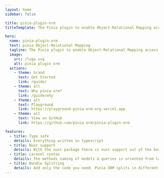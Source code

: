 ```yaml
---
layout: home
sidebar: false

title: pinia-plugin-orm
titleTemplate: The Pinia plugin to enable Object-Relational Mapping access to the Pinia Store.

hero:
  name: pinia-plugin-orm
  text: pinia Object-Relational Mapping
  tagline: The Pinia plugin to enable Object-Relational Mapping access to the Pinia Store.
  image:
    src: /logo.svg
    alt: pinia plugin orm
  actions:
    - theme: brand
      text: Get Started
      link: /guide/
    - theme: alt
      text: Why pinia-orm?
      link: /guide/why
    - theme: alt
      text: Playground
      link: https://playground-pinia-orm-org.vercel.app
    - theme: alt
      text: View on GitHub
      link: https://github.com/pinia-orm/pinia-plugin-orm

features:
  - title: Type safe
    details: Everything written in typescript
  - title: Nuxt support
    details: With the nuxt package there is nuxt support out of the box
  - title: Laravel syntax
    details: The methods naming of models & queries is oriented from laravel.
  - title: Bundle Splitting
    details: Add only the code you need. Pinia ORM splits in different bundles like "decorators", "helpers", "casts", ...
---
```

